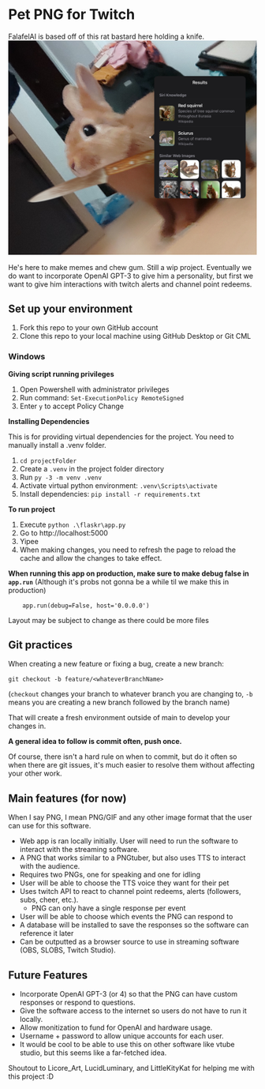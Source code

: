 
# Pet PNG for Twitch
FalafelAI is based off of this rat bastard here holding a knife.
![Alt text](flaskr/static/IMG_7847.png)

He's here to make memes and chew gum. Still a wip project. Eventually we do want to incorporate OpenAI GPT-3 to give him a personality, but first we want to give him interactions with twitch alerts and channel point redeems.

## Set up your environment

1. Fork this repo to your own GitHub account
2. Clone this repo to your local machine using GitHub Desktop or Git CML

### **Windows**

**Giving script running privileges**

1. Open Powershell with administrator privileges
2. Run command: `Set-ExecutionPolicy RemoteSigned`
3. Enter `y` to accept Policy Change


**Installing Dependencies**

This is for providing virtual dependencies for the project. You need to manually install a .venv folder.
1. `cd projectFolder`
2. Create a `.venv` in the project folder directory
3. Run `py -3 -m venv .venv`
4. Activate virtual python environment: `.venv\Scripts\activate`
5. Install dependencies: `pip install -r requirements.txt`

**To run project**
1. Execute `python .\flaskr\app.py`
2. Go to http://localhost:5000
3. Yipee
4. When making changes, you need to refresh the page to reload the cache and allow the changes to take effect.

**When running this app on production, make sure to make debug false in `app.run`**
(Although it's probs not gonna be a while til we make this in production)
```if __name__ == "__main__":
    app.run(debug=False, host='0.0.0.0')
```

Layout may be subject to change as there could be more files

## Git practices
When creating a new feature or fixing a bug, create a new branch:
```
git checkout -b feature/<whateverBranchName>
```
(`checkout` changes your branch to whatever branch you are changing to, `-b` means you are creating a new branch followed by the branch name)

That will create a fresh environment outside of main to develop your changes in.

**A general idea to follow is commit often, push once.**

Of course, there isn't a hard rule on when to commit, but do it often so when there are git issues, it's much easier to resolve them without affecting your other work.


## Main features (for now)
When I say PNG, I mean PNG/GIF and any other image format that the user can use for this software.
- Web app is ran locally initially. User will need to run the software to interact with the streaming software.
- A PNG that works similar to a PNGtuber, but also uses TTS to interact with the audience.
- Requires two PNGs, one for speaking and one for idling
- User will be able to choose the TTS voice they want for their pet
- Uses twitch API to react to channel point redeems, alerts (followers, subs, cheer, etc.).
    - PNG can only have a single response per event
- User will be able to choose which events the PNG can respond to
- A database will be installed to save the responses so the software can reference it later
- Can be outputted as a browser source to use in streaming software (OBS, SLOBS, Twitch Studio).

## Future Features
- Incorporate OpenAI GPT-3 (or 4) so that the PNG can have custom responses or respond to questions.
- Give the software access to the internet so users do not have to run it locally.
- Allow monitization to fund for OpenAI and hardware usage.
- Username + password to allow unique accounts for each user.
- It would be cool to be able to use this on other software like vtube studio, but this seems like a far-fetched idea.

Shoutout to Licore_Art, LucidLuminary, and LittleKityKat for helping me with this project :D

